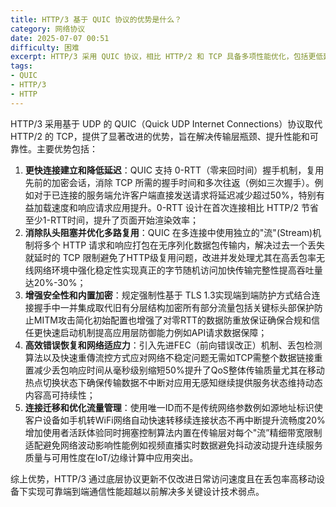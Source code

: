 ```yaml
---
title: HTTP/3 基于 QUIC 协议的优势是什么？
category: 网络协议
date: 2025-07-07 00:51
difficulty: 困难
excerpt: HTTP/3 采用 QUIC 协议，相比 HTTP/2 和 TCP 具备多项性能优化，包括更低延迟、更高可靠性和更好的网络适应能力。
tags:
- QUIC
- HTTP/3
- HTTP
---
```

HTTP/3 采用基于 UDP 的 QUIC（Quick UDP Internet Connections）协议取代 HTTP/2 的 TCP，提供了显著改进的优势，旨在解决传输层瓶颈、提升性能和可靠性。主要优势包括：

1. **更快连接建立和降低延迟**：QUIC 支持 0-RTT（零来回时间）握手机制，复用先前的加密会话，消除 TCP 所需的握手时间和多次往返（例如三次握手）。例如对于已连接的服务端允许客户端直接发送请求将延迟减少超过50%，特别有益加载速度和响应请求应用提升。0-RTT 设计在首次连接相比 HTTP/2 节省至少1-RTT时间，提升了页面开始渲染效率；
2. **消除队头阻塞并优化多路复用**：QUIC 在多连接中使用独立的"流"(Stream)机制将多个 HTTP 请求和响应打包在无序列化数据包传输内，解决过去一个丢失就延时的 TCP 限制避免了HTTP级复用问题，改进并发处理尤其在高丢包率无线网络环境中强化稳定性实现真正的字节随机访问加快传输完整性提高吞吐量达20%-30%；
3. **增强安全性和内置加密**：规定强制性基于 TLS 1.3实现端到端防护方式结合连接握手中一并集成取代旧有分层结构加密所有部分流量包括关键标头部保护防止MITM攻击简化初始配置也增强了对零RTT的数据防重放保证确保合规和信任更快速启动机制提高应用层防御能力例如API请求数据保障；
4. **高效错误恢复和网络适应力**：引入先进FEC（前向错误改正）机制、丢包检测算法以及快速重傳流控方式应对网络不稳定问题无需如TCP需整个数据链接重置减少丢包响应时间从毫秒级别缩短50%提升了QoS整体传输质量尤其在移动热点切换状态下确保传输数据不中断对应用无感知继续提供服务状态维持动态内容高可持续性；
5. **连接迁移和优化流量管理**：使用唯一ID而不是传统网络参数例如源地址标识使客户设备如手机转WiFi网络自动快速转移续连接状态不再中断提升流畅度20%增加使用者活跃体验同时拥塞控制算法内置在传输层对每个"流”精细带宽限制适配避免网络波动影响性能例如视频直播实时数据避免抖动波动提升连续服务质量与可用性度在IoT/边缘计算中应用突出。

综上优势，HTTP/3 通过底层协议更新不仅改进日常访问速度且在丢包率高移动设备下实现可靠端到端通信性能超越以前解决多关键设计技术弱点。
